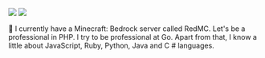 ![](https://github-readme-stats.vercel.app/api?username=eren5960&show_icons=true&count_private=true)
![](https://github-readme-stats.vercel.app/api/top-langs/?username=eren5960&langs_count=4&layout=compact)

:wave: I currently have a Minecraft: Bedrock server called RedMC.
Let's be a professional in PHP. I try to be professional at Go. Apart from that, I know a little about JavaScript, Ruby, Python, Java and C # languages.
